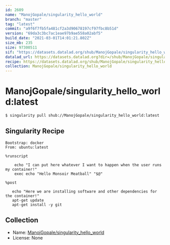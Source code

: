 ```yaml
---
id: 2609
name: "ManojGopale/singularity_hello_world"
branch: "master"
tag: "latest"
commit: "a9f6f7fb5fa481cf2a3d90678197cf97fbc8b51d"
version: "69da3c3bc7ac1eae97b9ae558a02abf5"
build_date: "2021-03-01T14:01:21.802Z"
size_mb: 235
size: 97300511
sif: "https://datasets.datalad.org/shub/ManojGopale/singularity_hello_world/latest/2021-03-01-a9f6f7fb-69da3c3b/69da3c3bc7ac1eae97b9ae558a02abf5.simg"
datalad_url: https://datasets.datalad.org?dir=/shub/ManojGopale/singularity_hello_world/latest/2021-03-01-a9f6f7fb-69da3c3b/
recipe: https://datasets.datalad.org/shub/ManojGopale/singularity_hello_world/latest/2021-03-01-a9f6f7fb-69da3c3b/Singularity
collection: ManojGopale/singularity_hello_world
---
```


# ManojGopale/singularity_hello_world:latest

```bash
$ singularity pull shub://ManojGopale/singularity_hello_world:latest
```

## Singularity Recipe

```singularity
Bootstrap: docker
From: ubuntu:latest

%runscript

    echo "I can put here whatever I want to happen when the user runs my container!"
    exec echo "Hello Monsoir Meatball" "$@"

%post
 
   echo "Here we are installing software and other dependencies for the container!"
   apt-get update
   apt-get install -y git
```

## Collection

 - Name: [ManojGopale/singularity_hello_world](https://github.com/ManojGopale/singularity_hello_world)
 - License: None

